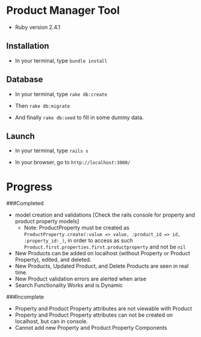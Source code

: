# Product Manager Tool

* Ruby version 2.4.1

## Installation

* In your terminal, type `bundle install`

## Database

* In your terminal, type `rake db:create`

* Then `rake db:migrate`

* And finally `rake db:seed` to fill in some dummy data.

## Launch

* In your terminal, type `rails s`

* In your browser, go to `http://localhost:3000/`

# Progress

###Completed

* model creation and validations [Check the rails console for property and product property models]
    - Note: ProductProperty must be created as `ProductProperty.create(:value => value, :product_id => id, :property_id:_)`, in order to access as such `Product.first.properties.first.productproperty` and not be `nil`
* New Products can be added on localhost (without Property or Product Property), edited, and deleted.
* New Products, Updated Product, and Delete Products are seen in real time.
* New Product validation errors are alerted when arise
* Search Functionality Works and is Dynamic

###Incomplete
* Property and Product Property attributes are not viewable with Product
* Property and Product Property attributes can not be created on localhost, but can in console.
* Cannot add new Property and Product Property Components










